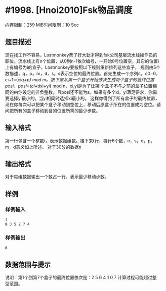 # #1998. [Hnoi2010]Fsk物品调度

内存限制：259 MiB时间限制：10 Sec

## 题目描述

现在找工作不容易，Lostmonkey费了好大劲才得到fsk公司基层流水线操作员的职位。流水线上有n个位置，从0到n-1依次编号，一开始0号位置空，其它的位置i上有编号为i的盒子。Lostmonkey要按照以下规则重新排列这些盒子。
规则由5个数描述，q，p，m，d，s，s表示空位的最终位置。首先生成一个序列c，c0=0，ci+1=(ci*q+p) mod m。接下来从第一个盒子开始依次生成每个盒子的最终位置posi，posi=(ci+d*xi+yi) mod n，xi,yi是为了让第i个盒子不与之前的盒子位置相同的由你设定的非负整数，且posi还不能为s。如果有多个xi，yi满足要求，你需要选择yi最小的，当yi相同时选择xi最小的。
这样你得到了所有盒子的最终位置，现在你每次可以把某个盒子移动到空位上，移动后原盒子所在的位置成为空位。请问把所有的盒子移动到目的位置所需的最少步数。

## 输入格式

第一行包含一个整数t，表示数据组数。接下来t行，每行6个数，n，s，q，p，m，d意义如上所述。
对于30%的数据n

## 输出格式

对于每组数据输出一个数占一行，表示最少移动步数。

## 样例

### 样例输入

    
    1                              
    8 3 5 2 7 4
    
    
    

### 样例输出

    
    6
    

## 数据范围与提示

说明：第1个到第7个盒子的最终位置依次是：2 5 6 4 1 0 7
		  计算过程可能超过整型范围。
